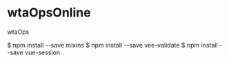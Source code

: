# wtaOpsOnline
wtaOps

$ npm install --save mixins
$ npm install --save vee-validate
$ npm install --save vue-session

